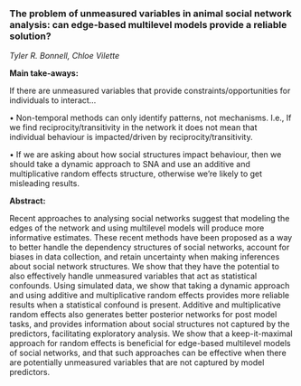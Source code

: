 
### The problem of unmeasured variables in animal social network analysis: can edge-based multilevel models provide a reliable solution?

*Tyler R. Bonnell, Chloe Vilette*


**Main take-aways:**

If there are unmeasured variables that provide constraints/opportunities for individuals to interact…

•	Non-temporal methods can only identify patterns, not mechanisms. I.e., If we find reciprocity/transitivity in the network it does not mean that individual behaviour is impacted/driven by reciprocity/transitivity.

•	If we are asking about how social structures impact behaviour, then we should take a dynamic approach to SNA and use an additive and multiplicative random effects structure, otherwise we’re likely to get misleading results.


**Abstract:**

Recent approaches to analysing social networks suggest that modeling the edges of the network and using multilevel models will produce more informative estimates. These recent methods have been proposed as a way to better handle the dependency structures of social networks, account for biases in data collection, and retain uncertainty when making inferences about social network structures. We show that they have the potential to also effectively handle unmeasured variables that act as statistical confounds. Using simulated data, we show that taking a dynamic approach and using additive and multiplicative random effects provides more reliable results when a statistical confound is present. Additive and multiplicative random effects also generates better posterior networks for post model tasks, and provides information about social structures not captured by the predictors, facilitating exploratory analysis. We show that a keep-it-maximal approach for random effects is beneficial for edge-based multilevel models of social networks, and that such approaches can be effective when there are potentially unmeasured variables that are not captured by model predictors. 
